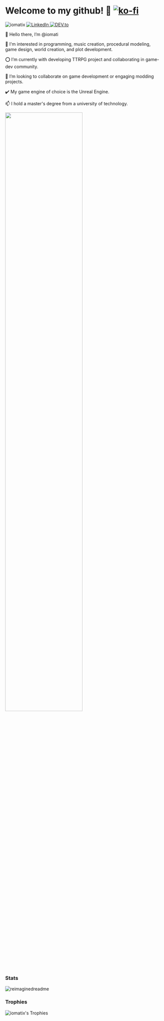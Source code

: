 # Welcome to my github! 🐉 [![ko-fi](https://ko-fi.com/img/githubbutton_sm.svg)](https://ko-fi.com/iomatix)
<img src="https://komarev.com/ghpvc/?username=iomatix&label=Profile%20views&color=0e75b6&style=flat" alt="iomatix" /> <a href="https://www.linkedin.com/in/wypchlak-mateusz/" target="_blank"> <img src="https://img.shields.io/badge/LinkedIn-%230077B5.svg?&style=flat-square&logo=linkedin&logoColor=white" alt="LinkedIn"> </a> <a href="https://dev.to/iomatix" target="_blank"> <img src="https://img.shields.io/badge/DEV-%230A0A0A.svg?&style=flat-square&logo=DEV.to&logoColor=white" alt="DEV.to"> </a>


👋 Hello there, I’m @iomati
 
👀 I'm interested in programming, music creation, procedural modeling, game design, world creation, and plot development.
 
⭕ I’m currently with developing TTRPG project and collaborating in game-dev community.
 
💞️ I’m looking to collaborate on game development or engaging modding projects.
 
✔️ My game engine of choice is the Unreal Engine.
 
📫 I hold a master's degree from a university of technology.


<p align="left" width="100%">
    <img width="70%" src="https://avatars.githubusercontent.com/u/13110161?v=4?s=400"> 
</p>

### Stats
<img src="https://myreadme.vercel.app/api/embed/iomatix?panels=userstatistics,toprepositories,toplanguages,commitgraph" alt="reimaginedreadme" />



### Trophies
![iomatix's Trophies](https://github-profile-trophy.vercel.app/?username=iomatix&theme=tokyonight)




